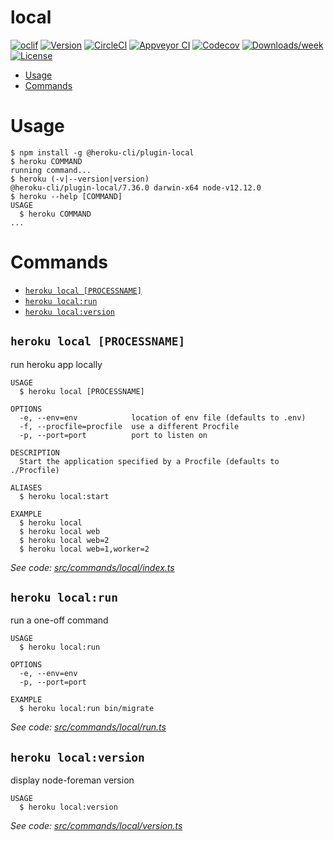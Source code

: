 local
=====



[![oclif](https://img.shields.io/badge/cli-oclif-brightgreen.svg)](https://oclif.io)
[![Version](https://img.shields.io/npm/v/local.svg)](https://npmjs.org/package/local)
[![CircleCI](https://circleci.com/gh/chadian/local/tree/master.svg?style=shield)](https://circleci.com/gh/chadian/local/tree/master)
[![Appveyor CI](https://ci.appveyor.com/api/projects/status/github/chadian/local?branch=master&svg=true)](https://ci.appveyor.com/project/chadian/local/branch/master)
[![Codecov](https://codecov.io/gh/chadian/local/branch/master/graph/badge.svg)](https://codecov.io/gh/chadian/local)
[![Downloads/week](https://img.shields.io/npm/dw/local.svg)](https://npmjs.org/package/local)
[![License](https://img.shields.io/npm/l/local.svg)](https://github.com/chadian/local/blob/master/package.json)

<!-- toc -->
* [Usage](#usage)
* [Commands](#commands)
<!-- tocstop -->
# Usage
<!-- usage -->
```sh-session
$ npm install -g @heroku-cli/plugin-local
$ heroku COMMAND
running command...
$ heroku (-v|--version|version)
@heroku-cli/plugin-local/7.36.0 darwin-x64 node-v12.12.0
$ heroku --help [COMMAND]
USAGE
  $ heroku COMMAND
...
```
<!-- usagestop -->
# Commands
<!-- commands -->
* [`heroku local [PROCESSNAME]`](#heroku-local-processname)
* [`heroku local:run`](#heroku-localrun)
* [`heroku local:version`](#heroku-localversion)

## `heroku local [PROCESSNAME]`

run heroku app locally

```
USAGE
  $ heroku local [PROCESSNAME]

OPTIONS
  -e, --env=env            location of env file (defaults to .env)
  -f, --procfile=procfile  use a different Procfile
  -p, --port=port          port to listen on

DESCRIPTION
  Start the application specified by a Procfile (defaults to ./Procfile)

ALIASES
  $ heroku local:start

EXAMPLE
  $ heroku local
  $ heroku local web
  $ heroku local web=2
  $ heroku local web=1,worker=2
```

_See code: [src/commands/local/index.ts](https://github.com/heroku/cli/blob/v7.36.0/src/commands/local/index.ts)_

## `heroku local:run`

run a one-off command

```
USAGE
  $ heroku local:run

OPTIONS
  -e, --env=env
  -p, --port=port

EXAMPLE
  $ heroku local:run bin/migrate
```

_See code: [src/commands/local/run.ts](https://github.com/heroku/cli/blob/v7.36.0/src/commands/local/run.ts)_

## `heroku local:version`

display node-foreman version

```
USAGE
  $ heroku local:version
```

_See code: [src/commands/local/version.ts](https://github.com/heroku/cli/blob/v7.36.0/src/commands/local/version.ts)_
<!-- commandsstop -->
